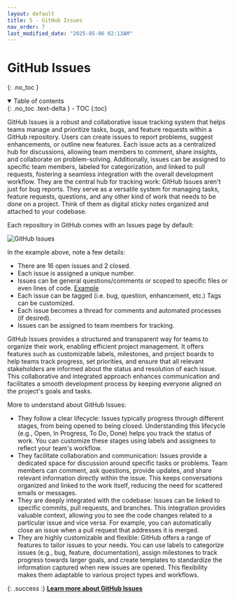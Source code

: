 ```yaml
---
layout: default
title: 5 - GitHub Issues
nav_order: 7
last_modified_date: "2025-05-06 02:13AM"
---
```


# GitHub Issues
{: .no_toc }

<details open markdown="block">
  <summary>
    Table of contents
  </summary>
  {: .no_toc .text-delta }
- TOC
{:toc}
</details>


GitHub Issues is a robust and collaborative issue tracking system that helps teams manage and prioritize tasks, bugs, and feature requests within a GitHub repository. Users can create issues to report problems, suggest enhancements, or outline new features. Each issue acts as a centralized hub for discussions, allowing team members to comment, share insights, and collaborate on problem-solving. Additionally, issues can be assigned to specific team members, labeled for categorization, and linked to pull requests, fostering a seamless integration with the overall development workflow.
They are the central hub for tracking work: GitHub Issues aren't just for bug reports. They serve as a versatile system for managing tasks, feature requests, questions, and any other kind of work that needs to be done on a project. Think of them as digital sticky notes organized and attached to your codebase.

Each repository in GitHub comes with an Issues page by default:

![GitHub Issues](https://www.w3.org/International/i18n-activity/guidelines/images/issue-list.png)

In the example above, note a few details:

- There are 16 open issues and 2 closed.
- Each issue is assigned a unique number.
- Issues can be general questions/comments or scoped to specific files or even lines of code. [Example](https://github.com/UVADS/git-basics/issues/1)
- Each issue can be tagged (i.e. bug, question, enhancement, etc.) Tags can be customized.
- Each issue becomes a thread for comments and  automated processes (if desired). 
- Issues can be assigned to team members for tracking.

GitHub Issues provides a structured and transparent way for teams to organize their work, enabling efficient project management. It offers features such as customizable labels, milestones, and project boards to help teams track progress, set priorities, and ensure that all relevant stakeholders are informed about the status and resolution of each issue. This collaborative and integrated approach enhances communication and facilitates a smooth development process by keeping everyone aligned on the project's goals and tasks.

More to understand about GitHub Issues:

- They follow a clear lifecycle: Issues typically progress through different stages, from being opened to being closed. Understanding this lifecycle (e.g., Open, In Progress, To Do, Done) helps you track the status of work. You can customize these stages using labels and assignees to reflect your team's workflow.
- They facilitate collaboration and communication: Issues provide a dedicated space for discussion around specific tasks or problems. Team members can comment, ask questions, provide updates, and share relevant information directly within the issue. This keeps conversations organized and linked to the work itself, reducing the need for scattered emails or messages.
- They are deeply integrated with the codebase: Issues can be linked to specific commits, pull requests, and branches. This integration provides valuable context, allowing you to see the code changes related to a particular issue and vice versa. For example, you can automatically close an issue when a pull request that addresses it is merged.
- They are highly customizable and flexible: GitHub offers a range of features to tailor issues to your needs. You can use labels to categorize issues (e.g., bug, feature, documentation), assign milestones to track progress towards larger goals, and create templates to standardize the information captured when new issues are opened. This flexibility makes them adaptable to various project types and workflows.

{: .success :}
[**Learn more about GitHub Issues**](https://docs.github.com/en/issues)
